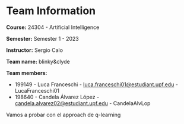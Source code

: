 # Team Information

**Course:** 24304 - Artificial Intelligence

**Semester:** Semester 1 - 2023

**Instructor:** Sergio Calo

**Team name:** blinky&clyde

**Team members:**

* 199149 - Luca Franceschi - luca.franceschi01@estudiant.upf.edu - LucaFranceschi01
* 198640 - Candela Álvarez López - candela.alvarez02@estudiant.upf.edu - CandelaAlvLop

Vamos a probar con el approach de q-learning